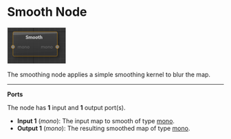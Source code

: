 # Smooth Node

![smooth](images/smooth.png)

The smoothing node applies a simple smoothing kernel to blur the map.

---

**Ports**

The node has **1** input and **1** output port(s).

- **Input 1** (*mono*): The input map to smooth of type [mono](types.md).
- **Output 1** (*mono*): The resulting smoothed map of type [mono](types.md).